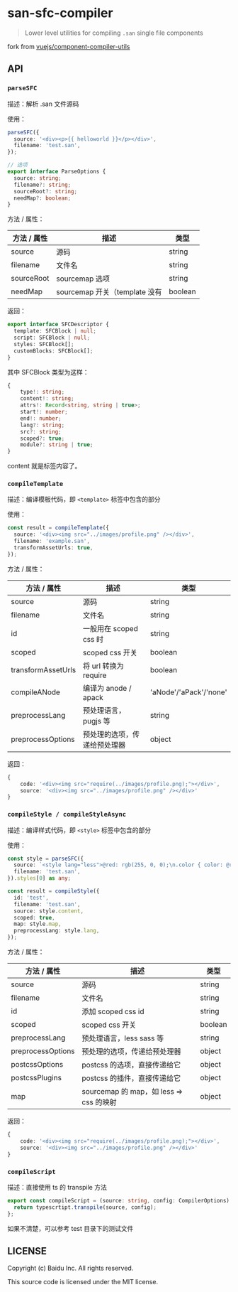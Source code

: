 # san-sfc-compiler

> Lower level utilities for compiling `.san` single file components

fork from [vuejs/component-compiler-utils](https://github.com/vuejs/component-compiler-utils)

## API

### `parseSFC`

描述：解析 .san 文件源码

使用：

```ts
parseSFC({
  source: '<div><p>{{ helloworld }}</p></div>',
  filename: 'test.san',
});

// 选项
export interface ParseOptions {
  source: string;
  filename?: string;
  sourceRoot?: string;
  needMap?: boolean;
}
```

方法 / 属性：

| 方法 / 属性 | 描述                          | 类型    |
| ----------- | ----------------------------- | ------- |
| source      | 源码                          | string  |
| filename    | 文件名                        | string  |
| sourceRoot  | sourcemap 选项                | string  |
| needMap     | sourcemap 开关（template 没有 | boolean |

返回：

```ts
export interface SFCDescriptor {
  template: SFCBlock | null;
  script: SFCBlock | null;
  styles: SFCBlock[];
  customBlocks: SFCBlock[];
}
```

其中 SFCBlock 类型为这样：

```ts
{
    type!: string;
    content!: string;
    attrs!: Record<string, string | true>;
    start!: number;
    end!: number;
    lang?: string;
    src?: string;
    scoped?: true;
    module?: string | true;
}
```

content 就是标签内容了。

### `compileTemplate`

描述：编译模板代码，即 `<template>` 标签中包含的部分

使用：

```ts
const result = compileTemplate({
  source: '<div><img src="../images/profile.png" /></div>',
  filename: 'example.san',
  transformAssetUrls: true,
});
```

方法 / 属性：

| 方法 / 属性        | 描述                         | 类型                   |
| ------------------ | ---------------------------- | ---------------------- |
| source             | 源码                         | string                 |
| filename           | 文件名                       | string                 |
| id                 | 一般用在 scoped css 时       | string                 |
| scoped             | scoped css 开关              | boolean                |
| transformAssetUrls | 将 url 转换为 require        | boolean                |
| compileANode       | 编译为 anode / apack         | 'aNode'/'aPack'/'none' |
| preprocessLang     | 预处理语言，pugjs 等         | string                 |
| preprocessOptions  | 预处理的选项，传递给预处理器 | object                 |

返回：

```ts
{
    code: '<div><img src="require(../images/profile.png);"></div>',
    source: '<div><img src="../images/profile.png" /></div>'
}
```

### `compileStyle / compileStyleAsync`

描述：编译样式代码，即 `<style>` 标签中包含的部分

使用：

```ts
const style = parseSFC({
  source: `<style lang="less">@red: rgb(255, 0, 0);\n.color { color: @red; }\n</style>`,
  filename: 'test.san',
}).styles[0] as any;

const result = compileStyle({
  id: 'test',
  filename: 'test.san',
  source: style.content,
  scoped: true,
  map: style.map,
  preprocessLang: style.lang,
});
```

方法 / 属性：

| 方法 / 属性       | 描述                                    | 类型    |
| ----------------- | --------------------------------------- | ------- |
| source            | 源码                                    | string  |
| filename          | 文件名                                  | string  |
| id                | 添加 scoped css id                      | string  |
| scoped            | scoped css 开关                         | boolean |
| preprocessLang    | 预处理语言，less sass 等                | string  |
| preprocessOptions | 预处理的选项，传递给预处理器            | object  |
| postcssOptions    | postcss 的选项，直接传递给它            | object  |
| postcssPlugins    | postcss 的插件，直接传递给它            | object  |
| map               | sourcemap 的 map，如 less => css 的映射 | object  |

返回：

```ts
{
    code: '<div><img src="require(../images/profile.png);"></div>',
    source: '<div><img src="../images/profile.png" /></div>'
}
```

### `compileScript`

描述：直接使用 ts 的 transpile 方法

```ts
export const compileScript = (source: string, config: CompilerOptions) => {
  return typescrtipt.transpile(source, config);
};
```

如果不清楚，可以参考 test 目录下的测试文件

## LICENSE

Copyright (c) Baidu Inc. All rights reserved.

This source code is licensed under the MIT license.
